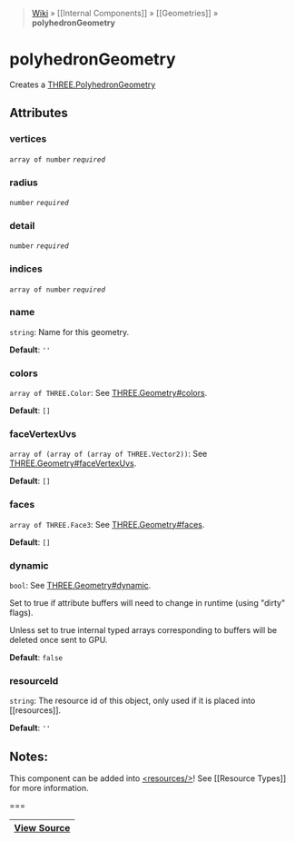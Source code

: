 > [Wiki](Home) » [[Internal Components]] » [[Geometries]] » **polyhedronGeometry**

# polyhedronGeometry

Creates a [THREE.PolyhedronGeometry](http://threejs.org/docs/#Reference/Extras.Geometries/PolyhedronGeometry)

## Attributes

### vertices
``` array of number ``` *``` required ```*

### radius
``` number ``` *``` required ```*

### detail
``` number ``` *``` required ```*

### indices
``` array of number ``` *``` required ```*

### name
``` string ```: Name for this geometry.

**Default**: `''`

### colors
``` array of THREE.Color ```: See [THREE.Geometry#colors](http://threejs.org/docs/#Reference/Core/Geometry.colors).

**Default**: `[]`

### faceVertexUvs
``` array of (array of (array of THREE.Vector2)) ```: See [THREE.Geometry#faceVertexUvs](http://threejs.org/docs/#Reference/Core/Geometry.faceVertexUvs).

**Default**: `[]`

### faces
``` array of THREE.Face3 ```: See [THREE.Geometry#faces](http://threejs.org/docs/#Reference/Core/Geometry.faces).

**Default**: `[]`

### dynamic
``` bool ```: See [THREE.Geometry#dynamic](http://threejs.org/docs/#Reference/Core/Geometry.dynamic).

Set to true if attribute buffers will need to change in runtime (using "dirty" flags).

Unless set to true internal typed arrays corresponding to buffers will be deleted
once sent to GPU.

**Default**: `false`

### resourceId
``` string ```: The resource id of this object, only used if it is placed into [[resources]].

**Default**: `''`

## Notes:

This component can be added into [&lt;resources/&gt;](resources)! See [[Resource Types]] for more information.

===

|**[View Source](../blob/master/src/lib/descriptors/Geometry/PolyhedronGeometryDescriptor.js)**|
 ---|

